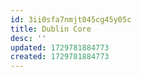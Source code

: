 ```yaml
---
id: 3ii0sfa7nmjt045cg45y05c
title: Dublin Core
desc: ''
updated: 1729781884773
created: 1729781884773
---
```


